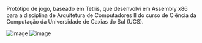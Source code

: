 Protótipo de jogo, baseado em Tetris, que desenvolvi em Assembly x86 para a disciplina de Arquitetura de Computadores II do curso de Ciência da Computação da Universidade de Caxias do Sul (UCS).

![image](https://user-images.githubusercontent.com/28737900/131938867-340f926c-a695-47ec-b4ae-dd48f630c130.png)
![image](https://user-images.githubusercontent.com/28737900/131938932-e9b982fc-874d-41fd-94a1-65578f4559d2.png)
